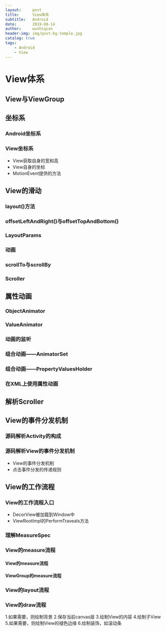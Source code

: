 ```yaml
---
layout:     post
title:      View体系
subtitle:   Android
date:       2019-08-14
author:     wushiqian
header-img: img/post-bg-temple.jpg
catalog: true
tags:
    - Android
    - View
---
```


# View体系

## View与ViewGroup

## 坐标系

### Android坐标系

### View坐标系

- View获取自身的宽和高
- View自身的坐标
- MotionEvent提供的方法

## View的滑动

### layout()方法

### offsetLeftAndRight()与offsetTopAndBottom()

### LayoutParams

### 动画

### scrollTo与scrollBy

### Scroller

## 属性动画

### ObjectAnimator

### ValueAnimator

### 动画的监听

### 组合动画——AnimatorSet

### 组合动画——PropertyValuesHolder

### 在XML上使用属性动画

## 解析Scroller

## View的事件分发机制

### 源码解析Activity的构成

### 源码解析View的事件分发机制

- View的事件分发机制
- 点击事件分发的传递规则

## View的工作流程

### View的工作流程入口

- DecorView被加载到Window中
- ViewRootImpl的PerformTraveals方法

### 理解MeasureSpec

### View的measure流程

#### View的measure流程

#### ViewGroup的measure流程

### View的layout流程

### View的draw流程

1.如果需要，则绘制背景
2.保存当前canvas层
3.绘制View的内容
4.绘制子View
5.如果需要，则绘制View的褪色边缘
6.绘制装饰，如滚动条
